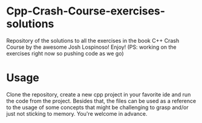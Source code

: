 # Cpp-Crash-Course-exercises-solutions
Repository of the solutions to all the exercises in the book C++ Crash Course by the awesome Josh Lospinoso! Enjoy! (PS: working on the exercises right now so pushing code as we go)

# Usage
Clone the repository, create a new cpp project in your favorite ide and run the code from the project. Besides that, the files can be used as a reference to the usage of some concepts that might be challenging to grasp and/or just not sticking to memory. You're welcome in advance.
